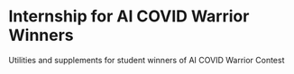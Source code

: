 # Internship for AI COVID Warrior Winners
Utilities and supplements for student winners of AI COVID Warrior Contest
